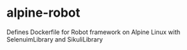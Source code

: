# alpine-robot
Defines Dockerfile for Robot framework on Alpine Linux with SelenuimLibrary and SikuliLibrary
